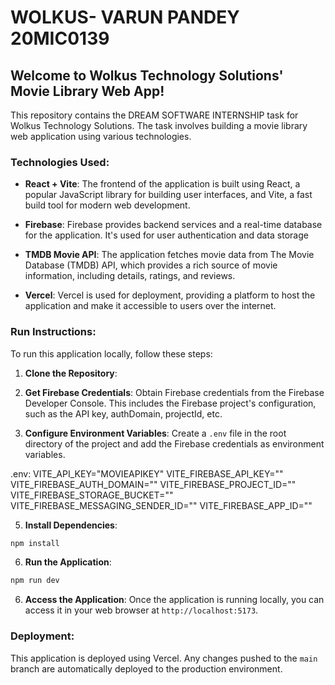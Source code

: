 # WOLKUS- VARUN PANDEY 20MIC0139

## Welcome to Wolkus Technology Solutions' Movie Library Web App!

This repository contains the DREAM SOFTWARE INTERNSHIP task for Wolkus Technology Solutions. The task involves building a movie library web application using various technologies.


### Technologies Used:

- **React + Vite**: The frontend of the application is built using React, a popular JavaScript library for building user interfaces, and Vite, a fast build tool for modern web development.
  
- **Firebase**: Firebase provides backend services and a real-time database for the application. It's used for user authentication and data storage
  
- **TMDB Movie API**: The application fetches movie data from The Movie Database (TMDB) API, which provides a rich source of movie information, including details, ratings, and reviews.
  
- **Vercel**: Vercel is used for deployment, providing a platform to host the application and make it accessible to users over the internet.

### Run Instructions:

To run this application locally, follow these steps:

1. **Clone the Repository**:

2. **Get Firebase Credentials**:
Obtain Firebase credentials from the Firebase Developer Console. This includes the Firebase project's configuration, such as the API key, authDomain, projectId, etc.

3. **Configure Environment Variables**:
Create a `.env` file in the root directory of the project and add the Firebase credentials as environment variables.

.env:
VITE_API_KEY="MOVIEAPIKEY"
VITE_FIREBASE_API_KEY=""
VITE_FIREBASE_AUTH_DOMAIN=""
VITE_FIREBASE_PROJECT_ID=""
VITE_FIREBASE_STORAGE_BUCKET=""
VITE_FIREBASE_MESSAGING_SENDER_ID=""
VITE_FIREBASE_APP_ID=""



5. **Install Dependencies**:
```bash
npm install
```

6. **Run the Application**:
```bash
npm run dev
```

6. **Access the Application**:
Once the application is running locally, you can access it in your web browser at `http://localhost:5173`.

### Deployment:

This application is deployed using Vercel. Any changes pushed to the `main` branch are automatically deployed to the production environment. 

